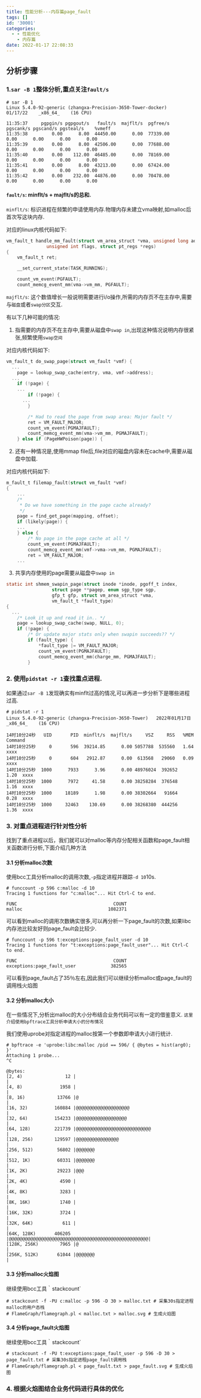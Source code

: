 ```yaml
---
title: 性能分析---内存篇page_fault
tags: []
id: '30001'
categories:
  - - 性能优化
    - 内存篇
date: 2022-01-17 22:08:33
---
```


## 分析步骤

### 1.`sar -B 1`整体分析,重点关注`fault/s`

```shell
# sar -B 1
Linux 5.4.0-92-generic (zhangxa-Precision-3650-Tower-docker) 	01/17/22 	_x86_64_	(16 CPU)

11:35:37     pgpgin/s pgpgout/s   fault/s  majflt/s  pgfree/s pgscank/s pgscand/s pgsteal/s    %vmeff
11:35:38         0.00      8.00  44450.00      0.00  77339.00      0.00      0.00      0.00      0.00
11:35:39         0.00      8.00  42506.00      0.00  77688.00      0.00      0.00      0.00      0.00
11:35:40         0.00    112.00  46485.00      0.00  78169.00      0.00      0.00      0.00      0.00
11:35:41         0.00      8.00  43213.00      0.00  67424.00      0.00      0.00      0.00      0.00
11:35:42         0.00    232.00  44876.00      0.00  70478.00      0.00      0.00      0.00      0.00
```

#### `fault/s`: minflt/s + majflt/s的总和.

`minflt/s`: 标识进程在频繁的申请使用内存.物理内存未建立vma映射,如malloc后首次写这块内存.

对应的linux内核代码如下:
```C
vm_fault_t handle_mm_fault(struct vm_area_struct *vma, unsigned long address,
			   unsigned int flags, struct pt_regs *regs)
{
	vm_fault_t ret;

	__set_current_state(TASK_RUNNING);

	count_vm_event(PGFAULT);
	count_memcg_event_mm(vma->vm_mm, PGFAULT);
```

`majflt/s`: 这个数值增长一般说明需要进行i/o操作,所需的内存页不在主存中,需要与`磁盘`或者`swap分区`交互.

有以下几种可能的情况:

1. 指需要的内存页不在主存中,需要从磁盘中`swap in`,出现这种情况说明内存很紧张,频繁使用`swap空间`

对应内核代码如下:

```C
vm_fault_t do_swap_page(struct vm_fault *vmf) {
  ...
	page = lookup_swap_cache(entry, vma, vmf->address);
  ...
	if (!page) {
    ...
		if (!page) {
      ...
		}

		/* Had to read the page from swap area: Major fault */
		ret = VM_FAULT_MAJOR;
		count_vm_event(PGMAJFAULT);
		count_memcg_event_mm(vma->vm_mm, PGMAJFAULT);
	} else if (PageHWPoison(page)) {

```

2. 还有一种情况是,使用mmap file后,file对应的磁盘内容未在cache中,需要从磁盘中加载.

对应内核代码如下:

```C
m_fault_t filemap_fault(struct vm_fault *vmf)
{
    ...
	/*
	 * Do we have something in the page cache already?
	 */
	page = find_get_page(mapping, offset);
	if (likely(page)) {
    ...
	} else {
		/* No page in the page cache at all */
		count_vm_event(PGMAJFAULT);
		count_memcg_event_mm(vmf->vma->vm_mm, PGMAJFAULT);
		ret = VM_FAULT_MAJOR;
    ...
```

3. 共享内存使用的page需要从磁盘中`swap in`

```C
static int shmem_swapin_page(struct inode *inode, pgoff_t index,
			     struct page **pagep, enum sgp_type sgp,
			     gfp_t gfp, struct vm_area_struct *vma,
			     vm_fault_t *fault_type)
{
  ...
	/* Look it up and read it in.. */
	page = lookup_swap_cache(swap, NULL, 0);
	if (!page) {
		/* Or update major stats only when swapin succeeds?? */
		if (fault_type) {
			*fault_type |= VM_FAULT_MAJOR;
			count_vm_event(PGMAJFAULT);
			count_memcg_event_mm(charge_mm, PGMAJFAULT);
		}
```

### 2. 使用`pidstat -r 1`查找重点进程.

如果通过`sar -B 1`发现确实有minflt过高的情况,可以再进一步分析下是哪些进程过高.

```shell
# pidstat -r 1
Linux 5.4.0-92-generic (zhangxa-Precision-3650-Tower) 	2022年01月17日 	_x86_64_	(16 CPU)

14时10分24秒   UID       PID  minflt/s  majflt/s     VSZ     RSS   %MEM  Command
14时10分25秒     0       596  39214.85      0.00 5057788  535560   1.64   xxxx 
14时10分25秒     0       604   2912.87      0.00  613568   29060   0.09  xxxx
14时10分25秒  1000      7933      3.96      0.00 48976024  392652   1.20  xxxx
14时10分25秒  1000      7972     41.58      0.00 38258284  376548   1.16  xxxx
14时10分25秒  1000     18189      1.98      0.00 38302664   91664   0.28  xxxx
14时10分25秒  1000     32463    130.69      0.00 38268380  444256   1.36  xxxx

```

### 3. 对重点进程进行针对性分析

找到了重点进程以后，我们就可以对malloc等内存分配相关函数和page_fault相关函数进行分析,下面介绍几种方法

#### 3.1 分析malloc次数

使用bcc工具分析malloc的调用次数,`-p`指定进程并跟踪`-d 10`10s.

```shell
# funccount -p 596 c:malloc -d 10
Tracing 1 functions for "c:malloc"... Hit Ctrl-C to end.

FUNC                                    COUNT
malloc                                1082371
```

可以看到malloc的调用次数确实很多,可以再分析一下page_fault的次数,如果libc内存池比较友好则page_fault会比较少.

```shell
# funccount -p 596 t:exceptions:page_fault_user -d 10
Tracing 1 functions for "t:exceptions:page_fault_user"... Hit Ctrl-C to end.

FUNC                                    COUNT
exceptions:page_fault_user             382565
```

可以看到page_fault占了35％左右,因此我们可以继续分析malloc或page_fault的调用栈火焰图

#### 3.2 分析malloc大小

在一些情况下,分析出malloc的大小分布结合业务代码可以有一定的借鉴意义.
`这里介绍使用bpftrace工具分析申请大小的分布情况`

我们使用uprobe对指定进程的malloc按第一个参数即申请大小进行统计.

```shell
# bpftrace -e 'uprobe:libc:malloc /pid == 596/ { @bytes = hist(arg0); }'
Attaching 1 probe...
^C

@bytes: 
[2, 4)                12 |                                                    |
[4, 8)              1958 |                                                    |
[8, 16)            13766 |@                                                   |
[16, 32)          160884 |@@@@@@@@@@@@@@@@@@@@                                |
[32, 64)          154233 |@@@@@@@@@@@@@@@@@@@                                 |
[64, 128)         221739 |@@@@@@@@@@@@@@@@@@@@@@@@@@@@                        |
[128, 256)        129597 |@@@@@@@@@@@@@@@@                                    |
[256, 512)         56802 |@@@@@@@                                             |
[512, 1K)          60331 |@@@@@@@                                             |
[1K, 2K)           29223 |@@@                                                 |
[2K, 4K)            4590 |                                                    |
[4K, 8K)            3283 |                                                    |
[8K, 16K)           1740 |                                                    |
[16K, 32K)          3724 |                                                    |
[32K, 64K)           611 |                                                    |
[64K, 128K)       406205 |@@@@@@@@@@@@@@@@@@@@@@@@@@@@@@@@@@@@@@@@@@@@@@@@@@@@|
[128K, 256K)        7965 |@                                                   |
[256K, 512K)       61044 |@@@@@@@                                             |

```

#### 3.3 分析malloc火焰图

继续使用bcc工具｀stackcount`

```shell
# stackcount -f -PU c:malloc -p 596 -D 30 > malloc.txt # 采集30s指定进程malloc的用户态栈
# FlameGraph/flamegraph.pl < malloc.txt > malloc.svg # 生成火焰图
```

#### 3.4 分析page_fault火焰图

继续使用bcc工具｀stackcount`

```shell
# stackcount -f -PU t:exceptions:page_fault_user -p 596 -D 30 > page_fault.txt # 采集30s指定进程page_fault调用栈
# FlameGraph/flamegraph.pl < page_fault.txt > page_fault.svg # 生成火焰图
```

### 4. 根据火焰图结合业务代码进行具体的优化



